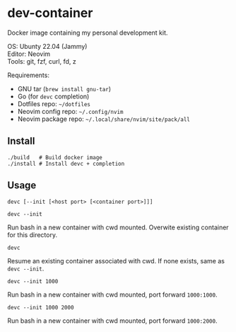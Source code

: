 # dev-container

Docker image containing my personal development kit.

OS: Ubunty 22.04 (Jammy)  
Editor: Neovim  
Tools: git, fzf, curl, fd, z

Requirements:
- GNU tar (`brew install gnu-tar`)
- Go (for `devc` completion)
- Dotfiles repo: `~/dotfiles`
- Neovim config repo: `~/.config/nvim`
- Neovim package repo: `~/.local/share/nvim/site/pack/all`

## Install

```
./build   # Build docker image
./install # Install devc + completion
```

## Usage

```
devc [--init [<host port> [<container port>]]]
```

`devc --init`

Run bash in a new container with cwd mounted. Overwite existing container for this directory.

`devc`

Resume an existing container associated with cwd. If none exists, same as `devc --init`.

`devc --init 1000`

Run bash in a new container with cwd mounted, port forward `1000:1000`.

`devc --init 1000 2000`

Run bash in a new container with cwd mounted, port forward `1000:2000`.
